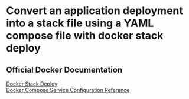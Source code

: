 # Convert an application deployment into a stack file using a YAML compose file with docker stack deploy

## Official Docker Documentation
[Docker Stack Deploy](https://docs.docker.com/engine/reference/commandline/stack_deploy/)  
[Docker Compose Service Configuration Reference](https://docs.docker.com/compose/compose-file/#service-configuration-reference)  
